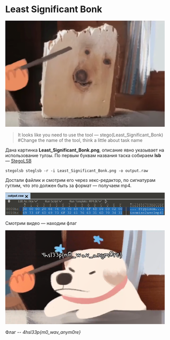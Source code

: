 # Least Significant Bonk

![Task](img/Least_Significant_Bonk.png)

> It looks like you need to use the tool — stego(Least_Significant_Bonk) #Change the name of the tool, think a little about task name

Дана картинка **Least_Significant_Bonk.png**, описание явно указывает на использование тулзы. По первым буквам названия таска собираем **lsb** — [StegoLSB](https://github.com/ragibson/Steganography)

```
stegolsb steglsb -r -i Least_Significant_Bonk.png -o output.raw
```

Достали файлик и смотрим его через хекс-редактор, по сигнатурам гуглим, что это должен быть за формат — получаем mp4.

![sign](img/sign.png)

Смотрим видео — находим флаг

![flag](img/flag.png)

Флаг -- *4hsl33p{m0_wav_anym0re}*
